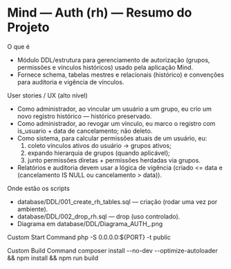 # Mind — Auth (rh) — Resumo do Projeto

O que é
- Módulo DDL/estrutura para gerenciamento de autorização (grupos, permissões e vínculos históricos) usado pela aplicação Mind.
- Fornece schema, tabelas mestres e relacionais (histórico) e convenções para auditoria e vigência de vínculos.


User stories / UX (alto nível)
- Como administrador, ao vincular um usuário a um grupo, eu crio um novo registro histórico — histórico preservado.
- Como administrador, ao revogar um vínculo, eu marco o registro com is_usuario + data de cancelamento; não deleto.
- Como sistema, para calcular permissões atuais de um usuário, eu:
  1) coleto vínculos ativos do usuário → grupos ativos;
  2) expando hierarquia de grupos (quando aplicável);
  3) junto permissões diretas + permissões herdadas via grupos.
- Relatórios e auditoria devem usar a lógica de vigência (criado <= data e (cancelamento IS NULL ou cancelamento > data)).

Onde estão os scripts
- database/DDL/001_create_rh_tables.sql — criação (rodar uma vez por ambiente).
- database/DDL/002_drop_rh.sql — drop (uso controlado).
- Diagrama em database/DDL/Diagrama_AUTH_.png



Custom Start Command
php -S 0.0.0.0:${PORT} -t public


Custom Build Command
composer install --no-dev --optimize-autoloader && npm install  && npm run build
  

